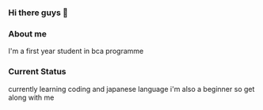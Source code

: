 ### Hi there guys 👋

### About me
I'm a first year student in bca programme
### Current Status
currently learning coding and japanese language
i'm also a beginner so get along with me 
